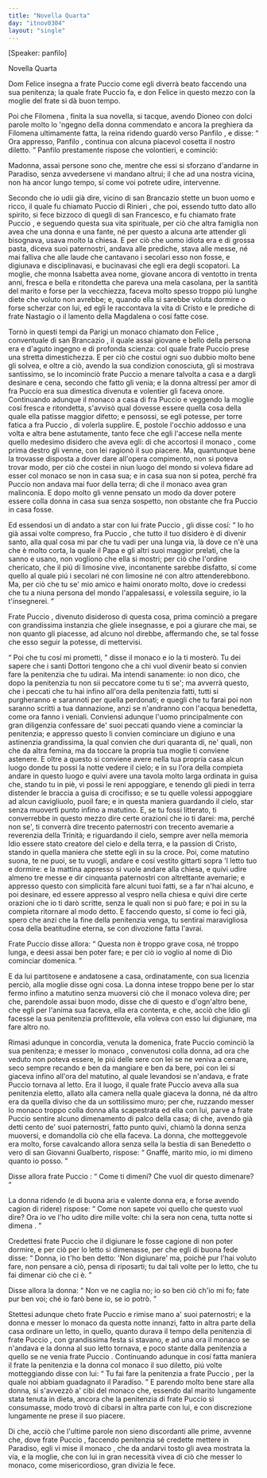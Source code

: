 ```yaml
---
title: "Novella Quarta"
day: "itnov0304"
layout: "single"
---
```

<html>
 <head>
 </head>
 <body>
  <div id="nov0304" type="novella" who="panfilo">
   <p>
    [Speaker: panfilo]
   </p>
   <head>
    Novella Quarta
   </head>
   <argument>
    <p>
     <milestone id="p03040001"/>
     <name persref="donfelice" type="person">
      Dom Felice
     </name>
     insegna a
     <name persref="frapuccio" type="person">
      frate Puccio
     </name>
     come egli diverr&agrave; beato faccendo una sua penitenza; la quale frate Puccio fa, e
     <name persref="donfelice" type="person">
      don Felice
     </name>
     in questo mezzo con la moglie del frate si d&agrave; buon tempo.
    </p>
   </argument>
   <div3 type="commentary" who="author">
    <p>
     <milestone id="p03040002"/>
     Poi che
     <name persref="filomena" type="person">
      Filomena
     </name>
     , finita la sua novella, si tacque, avendo
     <name persref="dioneo" type="person">
      Dioneo
     </name>
     con dolci parole molto lo 'ngegno della donna commendato e ancora la preghiera da
     <name persref="filomena" type="person">
      Filomena
     </name>
     ultimamente fatta, la
     <name persref="neifile" type="person">
      reina
     </name>
     ridendo guard&ograve; verso
     <name persref="panfilo" type="person">
      Panfilo
     </name>
     , e disse:
     <q direct="unspecified" who="neifile">
      Ora appresso,
      <name persref="panfilo" type="person">
       Panfilo
      </name>
      , continua con alcuna piacevol cosetta il nostro diletto.
     </q>
     <name persref="panfilo" type="person">
      Panfilo
     </name>
     prestamente rispose che volontieri, e cominci&ograve;:
    </p>
   </div3>
   <div3 type="commentary" who="panfilo">
    <p>
     <milestone id="p03040003"/>
     Madonna, assai persone sono che, mentre che essi si sforzano d'andarne in Paradiso, senza avvedersene vi mandano altrui; il che ad una nostra vicina, non ha ancor lungo tempo, s&iacute; come voi potrete udire, intervenne.
    </p>
   </div3>
   <p>
    <milestone id="p03040004"/>
    Secondo che io udii gi&agrave; dire, vicino di
    <name placeref="sanpancrazio" type="place">
     san Brancazio
    </name>
    stette un buon uomo e ricco, il quale fu chiamato
    <name persref="frapuccio" type="person">
     Puccio di Rinieri
    </name>
    , che poi, essendo tutto dato allo spirito, si fece bizzoco di quegli di san Francesco, e fu chiamato
    <name persref="frapuccio" type="person">
     frate Puccio
    </name>
    , e seguendo questa sua vita spirituale, per ci&ograve; che altra famiglia non avea che una donna e una fante, n&eacute; per questo a alcuna arte attender gli bisognava, usava molto la chiesa.
    <milestone id="p03040005"/>
    E per ci&ograve; che uomo idiota era e di grossa pasta, diceva suoi paternostri, andava alle prediche, stava alle messe, n&eacute; mai falliva che alle laude che cantavano i secolari esso non fosse, e digiunava e disciplinavasi, e bucinavasi che egli era degli scopatori.
    <milestone id="p03040006"/>
    La moglie, che
    <name persref="monnaisabetta" type="person">
     monna Isabetta
    </name>
    avea nome, giovane ancora di ventotto in trenta anni, fresca e bella e ritondetta che pareva una mela casolana, per la santit&agrave; del marito e forse per la vecchiezza, faceva molto spesso troppo pi&uacute; lunghe diete che voluto non avrebbe; e, quando ella si sarebbe voluta dormire o forse scherzar con lui, ed egli le raccontava la vita di Cristo e le prediche di frate Nastagio o il lamento della Magdalena o cos&iacute; fatte cose.
   </p>
   <p>
    <milestone id="p03040007"/>
    Torn&ograve; in questi tempi da
    <name placeref="parigi" type="place">
     Parigi
    </name>
    un monaco chiamato
    <name persref="donfelice" type="person">
     don Felice
    </name>
    , conventuale di
    <name placeref="sanpancrazio" type="place">
     san Brancazio
    </name>
    , il quale assai giovane e bello della persona era e d'aguto ingegno e di profonda scienza: col quale
    <name persref="frapuccio" type="person">
     frate Puccio
    </name>
    prese una stretta dimestichezza.
    <milestone id="p03040008"/>
    E per ci&ograve; che costui ogni suo dubbio molto bene gli solvea, e oltre a ci&ograve;, avendo la sua condizion conosciuta, gli si mostrava santissimo, se lo incominci&ograve;
    <name persref="frapuccio" type="person">
     frate Puccio
    </name>
    a menare talvolta a casa e a dargli desinare e cena, secondo che fatto gli venia; e la donna altress&iacute; per amor di
    <name persref="frapuccio" type="person">
     fra Puccio
    </name>
    era sua dimestica divenuta e volentier gli faceva onore.
    <milestone id="p03040009"/>
    Continuando adunque
    <name persref="donfelice" type="person">
     il monaco
    </name>
    a casa di
    <name persref="frapuccio" type="person">
     fra Puccio
    </name>
    e veggendo la moglie cos&iacute; fresca e ritondetta, s'avvis&ograve; qual dovesse essere quella cosa della quale ella patisse maggior difetto; e pensossi, se egli potesse, per torre fatica a
    <name persref="frapuccio" type="person">
     fra Puccio
    </name>
    , di volerla supplire.
    <milestone id="p03040010"/>
    E, postole l'occhio addosso e una volta e altra bene astutamente, tanto fece che egli l'accese nella mente quello medesimo disidero che aveva egli: di che accortosi
    <name persref="donfelice" type="person">
     il monaco
    </name>
    , come prima destro gli venne, con lei ragion&ograve; il suo piacere.
    <milestone id="p03040011"/>
    Ma, quantunque bene la trovasse disposta a dover dare all'opera compimento, non si poteva trovar modo, per ci&ograve; che costei in niun luogo del mondo si voleva fidare ad esser col monaco se non in casa sua; e in casa sua non si potea, perch&eacute;
    <name persref="frapuccio" type="person">
     fra Puccio
    </name>
    non andava mai fuor della terra; di che
    <name persref="donfelice" type="person">
     il monaco
    </name>
    avea gran malinconia. E dopo molto gli venne pensato un modo da dover potere essere colla donna in casa sua senza sospetto, non obstante che
    <name persref="frapuccio" type="person">
     fra Puccio
    </name>
    in casa fosse.
   </p>
   <p>
    <milestone id="p03040012"/>
    Ed essendosi un d&iacute; andato a star con lui
    <name persref="frapuccio" type="person">
     frate Puccio
    </name>
    , gli disse cos&iacute;:
    <q direct="unspecified" who="donfelice">
     Io ho gi&agrave; assai volte compreso,
     <name persref="frapuccio" type="person">
      fra Puccio
     </name>
     , che tutto il tuo disidero &egrave; di divenir santo, alla qual cosa mi par che tu vadi per una lunga via, l&agrave; dove ce n'&egrave; una che &egrave; molto corta, la quale il Papa e gli altri suoi maggior prelati, che la sanno e usano, non vogliono che ella si mostri; per ci&ograve; che l'ordine chericato, che il pi&uacute; di limosine vive, incontanente sarebbe disfatto, s&iacute; come quello al quale pi&uacute; i secolari n&eacute; con limosine n&eacute; con altro attenderebbono.
     <milestone id="p03040013"/>
     Ma, per ci&ograve; che tu se' mio amico e haimi onorato molto, dove io credessi che tu a niuna persona del mondo l'appalesassi, e volessila seguire, io la t'insegnerei.
    </q>
   </p>
   <p>
    <milestone id="p03040014"/>
    <name persref="frapuccio" type="person">
     Frate Puccio
    </name>
    , divenuto disideroso di questa cosa, prima cominci&ograve; a pregare con grandissima instanzia che gliele insegnasse, e poi a giurare che mai, se non quanto gli piacesse, ad alcuno nol direbbe, affermando che, se tal fosse che esso seguir la potesse, di mettervisi.
   </p>
   <p>
    <milestone id="p03040015"/>
    <q direct="unspecified" who="donfelice">
     Poi che tu cos&iacute; mi prometti,
    </q>
    disse
    <name persref="donfelice" type="person">
     il monaco
    </name>
    e io la ti moster&ograve;. Tu dei sapere che i santi Dottori tengono che a chi vuol divenir beato si convien fare la penitenzia che tu udirai. Ma intendi sanamente: io non dico, che dopo la penitenzia tu non sii peccatore come tu ti se'; ma avverr&agrave; questo, che i peccati che tu hai infino all'ora della penitenzia fatti, tutti si purgheranno e sarannoti per quella perdonati; e quegli che tu farai poi non saranno scritti a tua dannazione, anzi se n'andranno con l'acqua benedetta, come ora fanno i veniali.
    <milestone id="p03040016"/>
    Conviensi adunque l'uomo principalmente con gran diligenzia confessare de' suoi peccati quando viene a cominciar la penitenzia; e appresso questo li convien cominciare un digiuno e una astinenzia grandissima, la qual convien che duri quaranta d&iacute;, ne' quali, non che da altra femina, ma da toccare la propria tua moglie ti conviene astenere.
    <milestone id="p03040017"/>
    E oltre a questo si conviene avere nella tua propria casa alcun luogo donde tu possi la notte vedere il cielo; e in su l'ora della compieta andare in questo luogo e quivi avere una tavola molto larga ordinata in guisa che, stando tu in pi&egrave;, vi possi le reni appoggiare, e tenendo gli piedi in terra distender le braccia a guisa di crocifisso; e se tu quelle volessi appoggiare ad alcun cavigliuolo, puoil fare; e in questa maniera guardando il cielo, star senza muoverti punto infino a matutino.
    <milestone id="p03040018"/>
    E, se tu fossi litterato, ti converrebbe in questo mezzo dire certe orazioni che io ti darei: ma, perch&eacute; non se', ti converr&agrave; dire trecento paternostri con trecento avemarie a reverenzia della Trinit&agrave;; e riguardando il cielo, sempre aver nella memoria Idio essere stato creatore del cielo e della terra, e la passion di Cristo, stando in quella maniera che stette egli in su la croce.
    <milestone id="p03040019"/>
    Poi, come matutino suona, te ne puoi, se tu vuogli, andare e cos&iacute; vestito gittarti sopra 'l letto tuo e dormire: e la mattina appresso si vuole andare alla chiesa, e quivi udire almeno tre messe e dir cinquanta paternostri con altrettante avemarie; e appresso questo con simplicit&agrave; fare alcuni tuoi fatti, se a far n'hai alcuno, e poi desinare, ed essere appresso al vespro nella chiesa e quivi dire certe orazioni che io ti dar&ograve; scritte, senza le quali non si pu&ograve; fare; e poi in su la compieta ritornare al modo detto.
    <milestone id="p03040020"/>
    E faccendo questo, s&iacute; come io feci gi&agrave;, spero che anzi che la fine della penitenzia venga, tu sentirai maravigliosa cosa della beatitudine eterna, se con divozione fatta l'avrai.
   </p>
   <p>
    <milestone id="p03040021"/>
    <name persref="frapuccio" type="person">
     Frate Puccio
    </name>
    disse allora:
    <q direct="unspecified" who="frapuccio">
     Questa non &egrave; troppo grave cosa, n&eacute; troppo lunga, e deesi assai ben poter fare; e per ci&ograve; io voglio al nome di Dio cominciar domenica.
    </q>
   </p>
   <p>
    <milestone id="p03040022"/>
    E da lui partitosene e andatosene a casa, ordinatamente, con sua licenzia perci&ograve;, alla moglie disse ogni cosa. La donna intese troppo bene per lo star fermo infino a matutino senza muoversi ci&ograve; che
    <name persref="donfelice" type="person">
     il monaco
    </name>
    voleva dire; per che, parendole assai buon modo, disse che di questo e d'ogn'altro bene, che egli per l'anima sua faceva, ella era contenta, e che, acci&ograve; che Idio gli facesse la sua penitenzia profittevole, ella voleva con esso lui digiunare, ma fare altro no.
   </p>
   <p>
    <milestone id="p03040023"/>
    Rimasi adunque in concordia, venuta la domenica,
    <name persref="frapuccio" type="person">
     frate Puccio
    </name>
    cominci&ograve; la sua penitenza; e messer
    <name persref="donfelice" type="person">
     lo monaco
    </name>
    , convenutosi colla donna, ad ora che veduto non poteva essere, le pi&uacute; delle sere con lei se ne veniva a cenare, seco sempre recando e ben da mangiare e ben da bere, poi con lei si giaceva infino all'ora del matutino, al quale levandosi se n'andava, e
    <name persref="frapuccio" type="person">
     frate Puccio
    </name>
    tornava al letto.
    <milestone id="p03040024"/>
    Era il luogo, il quale
    <name persref="frapuccio" type="person">
     frate Puccio
    </name>
    aveva alla sua penitenzia eletto, allato alla camera nella quale giaceva la donna, n&eacute; da altro era da quella diviso che da un sottilissimo muro; per che, ruzzando messer lo monaco troppo colla donna alla scapestrata ed ella con lui, parve a
    <name persref="frapuccio" type="person">
     frate Puccio
    </name>
    sentire alcuno dimenamento di palco della casa; di che, avendo gi&agrave; detti cento de' suoi paternostri, fatto punto quivi, chiam&ograve; la donna senza muoversi, e domandolla ci&ograve; che ella faceva.
    <milestone id="p03040025"/>
    La donna, che motteggevole era molto, forse cavalcando allora senza sella la bestia di san Benedetto o vero di san Giovanni Gualberto, rispose:
    <q direct="unspecified" who="monnaisabetta">
     Gnaff&eacute;, marito mio, io mi dimeno quanto io posso.
    </q>
   </p>
   <p>
    <milestone id="p03040026"/>
    Disse allora
    <name persref="frapuccio" type="person">
     frate Puccio
    </name>
    :
    <q direct="unspecified" who="frapuccio">
     Come ti dimeni? Che vuol dir questo dimenare?
    </q>
   </p>
   <p>
    <milestone id="p03040027"/>
    La donna ridendo (e di buona aria e valente donna era, e forse avendo cagion di ridere) rispose:
    <q direct="unspecified" who="monnaisabetta">
     Come non sapete voi quello che questo vuol dire? Ora io ve l'ho udito dire mille volte:
     <seg type="proverb">
      chi la sera non cena, tutta notte si dimena
     </seg>
     .
    </q>
   </p>
   <p>
    <milestone id="p03040028"/>
    Credettesi
    <name persref="frapuccio" type="person">
     frate Puccio
    </name>
    che il digiunare le fosse cagione di non poter dormire, e per ci&ograve; per lo letto si dimenasse, per che egli di buona fede disse:
    <q direct="unspecified" who="frapuccio">
     Donna, io t'ho ben detto: 'Non digiunare' ma, poich&eacute; pur l'hai voluto fare, non pensare a ci&ograve;, pensa di riposarti; tu dai tali volte per lo letto, che tu fai dimenar ci&ograve; che ci &egrave;.
    </q>
   </p>
   <p>
    <milestone id="p03040029"/>
    Disse allora la donna:
    <q direct="unspecified">
     Non ve ne caglia no; io so ben ci&ograve; ch'io mi fo; fate pur ben voi; ch&eacute; io far&ograve; bene io, se io potr&ograve;.
    </q>
   </p>
   <p>
    <milestone id="p03040030"/>
    Stettesi adunque cheto
    <name persref="frapuccio" type="person">
     frate Puccio
    </name>
    e rimise mano a' suoi paternostri; e la donna e messer
    <name persref="donfelice" type="person">
     lo monaco
    </name>
    da questa notte innanzi, fatto in altra parte della casa ordinare un letto, in quello, quanto durava il tempo della penitenzia di
    <name persref="frapuccio" type="person">
     frate Puccio
    </name>
    , con grandissima festa si stavano, e ad una ora
    <name persref="donfelice" type="person">
     il monaco
    </name>
    se n'andava e la donna al suo letto tornava, e poco stante dalla penitenzia a quello se ne venia
    <name persref="frapuccio" type="person">
     frate Puccio
    </name>
    .
    <milestone id="p03040031"/>
    Continuando adunque in cos&iacute; fatta maniera il frate la penitenzia e la donna col monaco il suo diletto, pi&uacute; volte motteggiando disse con lui:
    <q direct="unspecified" who="monnaisabetta">
     Tu fai fare la penitenzia a
     <name persref="frapuccio" type="person">
      frate Puccio
     </name>
     , per la quale noi abbiam guadagnato il Paradiso.
    </q>
    <milestone id="p03040032"/>
    E parendo molto bene stare alla donna, s&iacute; s'avvezz&ograve; a' cibi del monaco che, essendo dal marito lungamente stata tenuta in dieta, ancora che la penitenzia di
    <name persref="frapuccio" type="person">
     frate Puccio
    </name>
    si consumasse, modo trov&ograve; di cibarsi in altra parte con lui, e con discrezione lungamente ne prese il suo piacere.
   </p>
   <p>
    <milestone id="p03040033"/>
    Di che, acci&ograve; che l'ultime parole non sieno discordanti alle prime, avvenne che, dove
    <name persref="frapuccio" type="person">
     frate Puccio
    </name>
    , faccendo penitenzia s&eacute; credette mettere in Paradiso, egli vi mise
    <name persref="donfelice" type="person">
     il monaco
    </name>
    , che da andarvi tosto gli avea mostrata la via, e la moglie, che con lui in gran necessit&agrave; vivea di ci&ograve; che messer lo monaco, come misericordioso, gran divizia le fece.
   </p>
  </div>
 </body>
</html>